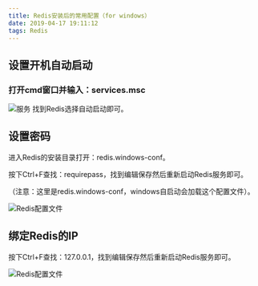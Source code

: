 ```yaml
---
title: Redis安装后的常用配置（for windows）
date: 2019-04-17 19:11:12
tags: Redis
---
```

## 设置开机自动启动

### 打开cmd窗口并输入：services.msc
![服务](https://img-blog.csdn.net/20180125220953786?watermark/2/text/aHR0cDovL2Jsb2cuY3Nkbi5uZXQvaGtoaGti/font/5a6L5L2T/fontsize/400/fill/I0JBQkFCMA==/dissolve/70/gravity/SouthEast)
找到Redis选择自动启动即可。

## 设置密码

进入Redis的安装目录打开：redis.windows-conf。

按下Ctrl+F查找：requirepass，找到编辑保存然后重新启动Redis服务即可。

（注意：这里是redis.windows-conf，windows自启动会加载这个配置文件）。

![Redis配置文件](https://img-blog.csdn.net/20180125235022199?watermark/2/text/aHR0cDovL2Jsb2cuY3Nkbi5uZXQvaGtoaGti/font/5a6L5L2T/fontsize/400/fill/I0JBQkFCMA==/dissolve/70/gravity/SouthEast)

## 绑定Redis的IP
按下Ctrl+F查找：127.0.0.1，找到编辑保存然后重新启动Redis服务即可。

![Redis配置文件](https://img-blog.csdn.net/20180125235857019?watermark/2/text/aHR0cDovL2Jsb2cuY3Nkbi5uZXQvaGtoaGti/font/5a6L5L2T/fontsize/400/fill/I0JBQkFCMA==/dissolve/70/gravity/SouthEast)